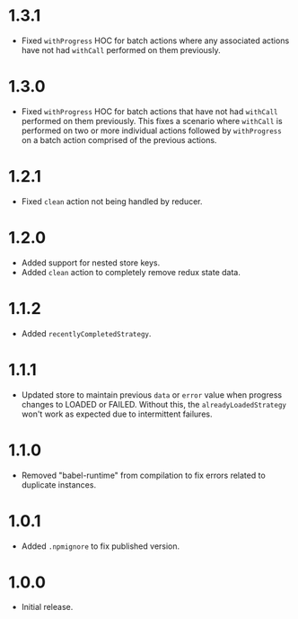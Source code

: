 # 1.3.1
- Fixed `withProgress` HOC for batch actions where any associated actions have not had `withCall`
  performed on them previously.

# 1.3.0
- Fixed `withProgress` HOC for batch actions that have not had `withCall` performed on them
  previously.  This fixes a scenario where `withCall` is performed on two or more individual
  actions followed by `withProgress` on a batch action comprised of the previous actions.

# 1.2.1
- Fixed `clean` action not being handled by reducer.

# 1.2.0
- Added support for nested store keys.
- Added `clean` action to completely remove redux state data.

# 1.1.2
- Added `recentlyCompletedStrategy`.

# 1.1.1
- Updated store to maintain previous `data` or `error` value when progress changes to LOADED or
  FAILED.  Without this, the `alreadyLoadedStrategy` won't work as expected due to intermittent
  failures.

# 1.1.0
- Removed "babel-runtime" from compilation to fix errors related to duplicate instances.

# 1.0.1
- Added `.npmignore` to fix published version.

# 1.0.0
- Initial release.
